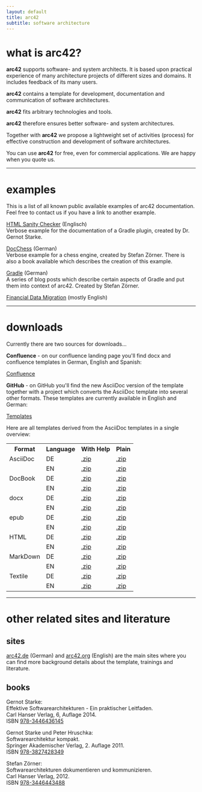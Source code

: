 ```yaml
---
layout: default
title: arc42
subtitle: software architecture
---
```


# what is arc42?

**arc42** supports software- and system architects. It is based upon practical experience of many architecture projects of different sizes and domains. It includes feedback of its many users.

**arc42** contains a template for development, documentation and communication of software architectures.

**arc42** fits arbitrary technologies and tools.

**arc42** therefore ensures better software- and system architectures.

Together with **arc42** we propose a lightweight set of activities (process) for effective construction and development of software architectures.

You can use **arc42** for free, even for commercial applications. We are happy when you quote us.

----

# examples

This is a list of all known public available examples of arc42 documentation.
Feel free to contact us if you have a link to another example.

[HTML Sanity Checker](http://aim42.github.io/htmlSanityCheck/hsc_arc42.html) (Englisch)  
Verbose example for the documentation of a Gradle plugin, created by Dr. Gernot Starke.

[DocChess](http://www.dokchess.de/dokchess/arc42/) (German)  
Verbose example for a chess engine, created by Stefan Z&ouml;rner. There is also a book available which describes the creation of this example.

[Gradle](http://www.embarc.de/arc42-starschnitt-gradle/) (German)  
A series of blog posts which describe certain aspects of Gradle and put them into context of arc42. Created by Stefan Z&ouml;rner.

[Financial Data Migration](http://confluence.arc42.org/display/migrationEg/Financial+Data+Migration) (mostly English)

----

# downloads

Currently there are two sources for downloads...

**Confluence** - on our confluence landing page you'll find docx and confluence templates in German, English and Spanish:

<p>
  <section id="confluence" class="clearfix" >
    <a href="http://confluence.arc42.org/display/LANDINGZON/landing+zone" id="download" class="button"><span>Confluence</span></a>
  </section>
</p>

**GitHub** - on GitHub you'll find the new AsciiDoc version of the template together with a project which converts the AsciiDoc template into several other formats. These templates are currently available in English and German:

<p>
  <section id="downloads" class="clearfix">
    <a href="https://github.com/arc42/arc42-template" id="view-on-github" class="button"><span>Templates</span></a>
  </section>
</p>	

Here are all templates derived from the AsciiDoc templates in a single overview:

<table>
	<tr>
		<th>Format</th>
		<th>Language</th>
		<th>With Help</th>
		<th>Plain</th>
	</tr>
  <tr>
        <td>AsciiDoc</td>
        <td>DE</td>
        <td><a href='https://github.com/arc42/arc42-template/blob/gh-pages/dist/arc42-template-DE-plain-asciidoc.zip?raw=true'>.zip</a></td>
        <td><a href='https://github.com/arc42/arc42-template/blob/gh-pages/dist/arc42-template-DE-withhelp-asciidoc.zip?raw=true'>.zip</a></td>
    </tr>
    <tr>
        <td></td>
        <td>EN</td>
        <td><a href='https://github.com/arc42/arc42-template/blob/gh-pages/dist/arc42-template-EN-plain-asciidoc.zip?raw=true'>.zip</a></td>
        <td><a href='https://github.com/arc42/arc42-template/blob/gh-pages/dist/arc42-template-EN-withhelp-asciidoc.zip?raw=true'>.zip</a></td>
    </tr>
    <tr>
        <td>DocBook</td>
        <td>DE</td>
        <td><a href='https://github.com/arc42/arc42-template/blob/gh-pages/dist/arc42-template-DE-plain-docbook.zip?raw=true'>.zip</a></td>
        <td><a href='https://github.com/arc42/arc42-template/blob/gh-pages/dist/arc42-template-DE-withhelp-docbook.zip?raw=true'>.zip</a></td>
    </tr>
    <tr>
        <td></td>
        <td>EN</td>
        <td><a href='https://github.com/arc42/arc42-template/blob/gh-pages/dist/arc42-template-EN-plain-docbook.zip?raw=true'>.zip</a></td>
        <td><a href='https://github.com/arc42/arc42-template/blob/gh-pages/dist/arc42-template-EN-withhelp-docbook.zip?raw=true'>.zip</a></td>
    </tr>
    <tr>
        <td>docx</td>
        <td>DE</td>
        <td><a href='https://github.com/arc42/arc42-template/blob/gh-pages/dist/arc42-template-DE-plain-docx.zip?raw=true'>.zip</a></td>
        <td><a href='https://github.com/arc42/arc42-template/blob/gh-pages/dist/arc42-template-DE-withhelp-docx.zip?raw=true'>.zip</a></td>
    </tr>
    <tr>
        <td></td>
        <td>EN</td>
        <td><a href='https://github.com/arc42/arc42-template/blob/gh-pages/dist/arc42-template-EN-plain-docx.zip?raw=true'>.zip</a></td>
        <td><a href='https://github.com/arc42/arc42-template/blob/gh-pages/dist/arc42-template-EN-withhelp-docx.zip?raw=true'>.zip</a></td>
    </tr>
    <tr>
        <td>epub</td>
        <td>DE</td>
        <td><a href='https://github.com/arc42/arc42-template/blob/gh-pages/dist/arc42-template-DE-plain-epub.zip?raw=true'>.zip</a></td>
        <td><a href='https://github.com/arc42/arc42-template/blob/gh-pages/dist/arc42-template-DE-withhelp-epub.zip?raw=true'>.zip</a></td>
    </tr>
    <tr>
        <td></td>
        <td>EN</td>
        <td><a href='https://github.com/arc42/arc42-template/blob/gh-pages/dist/arc42-template-EN-plain-epub.zip?raw=true'>.zip</a></td>
        <td><a href='https://github.com/arc42/arc42-template/blob/gh-pages/dist/arc42-template-EN-withhelp-epub.zip?raw=true'>.zip</a></td>
    </tr>
    <tr>
        <td>HTML</td>
        <td>DE</td>
        <td><a href='https://github.com/arc42/arc42-template/blob/gh-pages/dist/arc42-template-DE-plain-html.zip?raw=true'>.zip</a></td>
        <td><a href='https://github.com/arc42/arc42-template/blob/gh-pages/dist/arc42-template-DE-withhelp-html.zip?raw=true'>.zip</a></td>
    </tr>
    <tr>
        <td></td>
        <td>EN</td>
        <td><a href='https://github.com/arc42/arc42-template/blob/gh-pages/dist/arc42-template-EN-plain-html.zip?raw=true'>.zip</a></td>
        <td><a href='https://github.com/arc42/arc42-template/blob/gh-pages/dist/arc42-template-EN-withhelp-html.zip?raw=true'>.zip</a></td>
    </tr>
    <tr>
        <td>MarkDown</td>
        <td>DE</td>
        <td><a href='https://github.com/arc42/arc42-template/blob/gh-pages/dist/arc42-template-DE-plain-markdown.zip?raw=true'>.zip</a></td>
        <td><a href='https://github.com/arc42/arc42-template/blob/gh-pages/dist/arc42-template-DE-withhelp-markdown.zip?raw=true'>.zip</a></td>
    </tr>
    <tr>
        <td></td>
        <td>EN</td>
        <td><a href='https://github.com/arc42/arc42-template/blob/gh-pages/dist/arc42-template-EN-plain-markdown.zip?raw=true'>.zip</a></td>
        <td><a href='https://github.com/arc42/arc42-template/blob/gh-pages/dist/arc42-template-EN-withhelp-markdown.zip?raw=true'>.zip</a></td>
    </tr>
    <tr>
        <td>Textile</td>
        <td>DE</td>
        <td><a href='https://github.com/arc42/arc42-template/blob/gh-pages/dist/arc42-template-DE-plain-textile.zip?raw=true'>.zip</a></td>
        <td><a href='https://github.com/arc42/arc42-template/blob/gh-pages/dist/arc42-template-DE-withhelp-textile.zip?raw=true'>.zip</a></td>
    </tr>
    <tr>
        <td></td>
        <td>EN</td>
        <td><a href='https://github.com/arc42/arc42-template/blob/gh-pages/dist/arc42-template-EN-plain-textile.zip?raw=true'>.zip</a></td>
        <td><a href='https://github.com/arc42/arc42-template/blob/gh-pages/dist/arc42-template-EN-withhelp-textile.zip?raw=true'>.zip</a></td>
    </tr>
</table>

----

# other related sites and literature

## sites

[arc42.de](http://arc42.de) (German) and [arc42.org](http://arc42.org) (English) are the main sites where you can find more background details about the template, trainings and literature.

## books

Gernot Starke:  
Effektive Softwarearchitekturen - Ein praktischer Leitfaden.  
Carl Hanser Verlag, 6, Auflage 2014.  
ISBN [978-3446436145](https://www.google.de/search?q=978-3446436145)  

Gernot Starke und Peter Hruschka:  
Softwarearchitektur kompakt.  
Springer Akademischer Verlag, 2. Auflage 2011.  
ISBN [978-3827428349](https://www.google.de/search?q=978-3827428349)  

Stefan Z&ouml;rner:  
Softwarearchitekturen dokumentieren und kommunizieren.  
Carl Hanser Verlag, 2012.  
ISBN [978-3446443488](https://www.google.de/search?q=978-3446443488)  
